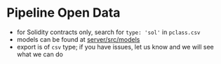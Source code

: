 # Pipeline Open Data

- for Solidity contracts only, search for `type: 'sol'` in `pclass.csv`
- models can be found at [server/src/models](../server/src/models/')
- export is of `csv` type; if you have issues, let us know and we will see what we can do
